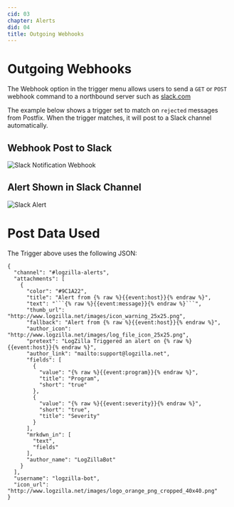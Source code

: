 ```yaml
---
cid: 03
chapter: Alerts
did: 04
title: Outgoing Webhooks
---
```



# Outgoing Webhooks

The Webhook option in the trigger menu allows users to send a `GET` or `POST` webhook command to a northbound server such as [slack.com](http://www.slack.com)

The example below shows a trigger set to match on `rejected` messages from Postfix. When the trigger matches, it will post to a Slack channel automatically.

Webhook Post to Slack
-----
![Slack Notification Webhook](/assets/images/docs/images/outgoing_webhooks.png)

Alert Shown in Slack Channel
-----
![Slack Alert](/assets/images/docs/images/slack_alert.png)


# Post Data Used
The Trigger above uses the following JSON:

    {
      "channel": "#logzilla-alerts",
      "attachments": [
        {
          "color": "#9C1A22",
          "title": "Alert from {% raw %}{{event:host}}{% endraw %}",
          "text": "```{% raw %}{{event:message}}{% endraw %}```",
          "thumb_url": "http://www.logzilla.net/images/icon_warning_25x25.png",
          "fallback": "Alert from {% raw %}{{event:host}}{% endraw %}",
          "author_icon": "http://www.logzilla.net/images/log_file_icon_25x25.png",
          "pretext": "LogZilla Triggered an alert on {% raw %}{{event:host}}{% endraw %}",
          "author_link": "mailto:support@logzilla.net",
          "fields": [
            {
              "value": "{% raw %}{{event:program}}{% endraw %}",
              "title": "Program",
              "short": "true"
            },
            {
              "value": "{% raw %}{{event:severity}}{% endraw %}",
              "short": "true",
              "title": "Severity"
            }
          ],
          "mrkdwn_in": [
            "text",
            "fields"
          ],
          "author_name": "LogZillaBot"
        }
      ],
      "username": "logzilla-bot",
      "icon_url": "http://www.logzilla.net/images/logo_orange_png_cropped_40x40.png"
    }

